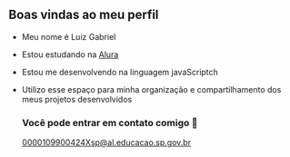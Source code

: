 ## Boas vindas ao meu perfil

- Meu nome é Luiz Gabriel

- Estou estudando na [Alura](https://www.alura.com.br)
- Estou me desenvolvendo na linguagem javaScriptch
- Utilizo esse espaço para minha organização e compartilhamento dos meus projetos desenvolvidos

  ### Você pode entrar em contato comigo 📧
  
  0000109900424Xsp@al.educacao.sp.gov.br


